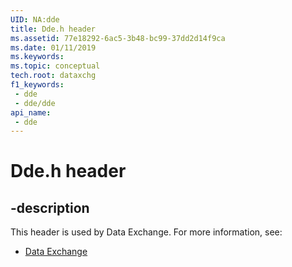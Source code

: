```yaml
---
UID: NA:dde
title: Dde.h header
ms.assetid: 77e18292-6ac5-3b48-bc99-37dd2d14f9ca
ms.date: 01/11/2019
ms.keywords: 
ms.topic: conceptual
tech.root: dataxchg
f1_keywords:
 - dde
 - dde/dde
api_name:
 - dde
---
```


# Dde.h header


## -description

This header is used by Data Exchange. For more information, see:

- [Data Exchange](../_dataxchg/index.md)

